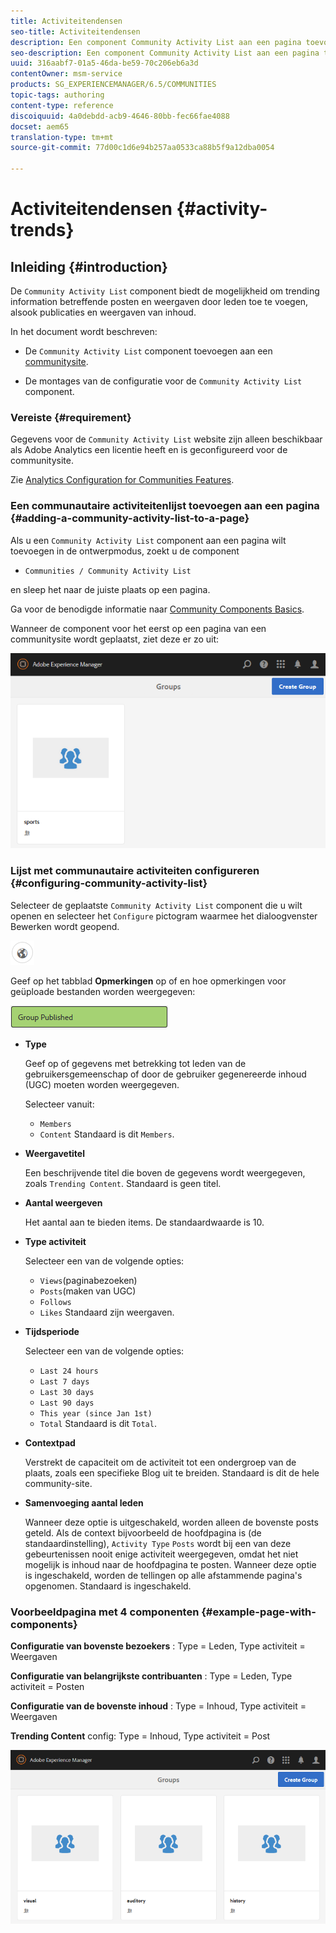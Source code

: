 ```yaml
---
title: Activiteitendensen
seo-title: Activiteitendensen
description: Een component Community Activity List aan een pagina toevoegen
seo-description: Een component Community Activity List aan een pagina toevoegen
uuid: 316aabf7-01a5-46da-be59-70c206eb6a3d
contentOwner: msm-service
products: SG_EXPERIENCEMANAGER/6.5/COMMUNITIES
topic-tags: authoring
content-type: reference
discoiquuid: 4a0debdd-acb9-4646-80bb-fec66fae4088
docset: aem65
translation-type: tm+mt
source-git-commit: 77d00c1d6e94b257aa0533ca88b5f9a12dba0054

---
```



# Activiteitendensen {#activity-trends}

## Inleiding {#introduction}

De `Community Activity List` component biedt de mogelijkheid om trending information betreffende posten en weergaven door leden toe te voegen, alsook publicaties en weergaven van inhoud.

In het document wordt beschreven:

* De `Community Activity List` component toevoegen aan een [communitysite](/help/communities/overview.md#community-sites).

* De montages van de configuratie voor de `Community Activity List` component.

### Vereiste {#requirement}

Gegevens voor de `Community Activity List` website zijn alleen beschikbaar als Adobe Analytics een licentie heeft en is geconfigureerd voor de communitysite.

Zie [Analytics Configuration for Communities Features](/help/communities/analytics.md).

### Een communautaire activiteitenlijst toevoegen aan een pagina {#adding-a-community-activity-list-to-a-page}

Als u een `Community Activity List` component aan een pagina wilt toevoegen in de ontwerpmodus, zoekt u de component

* `Communities / Community Activity List`

en sleep het naar de juiste plaats op een pagina.

Ga voor de benodigde informatie naar [Community Components Basics](/help/communities/basics.md).

Wanneer de component voor het eerst op een pagina van een communitysite wordt geplaatst, ziet deze er zo uit:

![chlimage_1-54](assets/chlimage_1-54.png)

### Lijst met communautaire activiteiten configureren {#configuring-community-activity-list}

Selecteer de geplaatste `Community Activity List` component die u wilt openen en selecteer het `Configure` pictogram waarmee het dialoogvenster Bewerken wordt geopend.

![chlimage_1-55](assets/chlimage_1-55.png)

Geef op het tabblad **Opmerkingen** op of en hoe opmerkingen voor geüploade bestanden worden weergegeven:

![chlimage_1-56](assets/chlimage_1-56.png)

* **Type**

   Geef op of gegevens met betrekking tot leden van de gebruikersgemeenschap of door de gebruiker gegenereerde inhoud (UGC) moeten worden weergegeven.

   Selecteer  vanuit:

   * `Members`
   * `Content`
   Standaard is dit `Members`.

* **Weergavetitel**

   Een beschrijvende titel die boven de gegevens wordt weergegeven, zoals `Trending Content`.
Standaard is geen titel.

* **Aantal weergeven**

   Het aantal aan te bieden items.
De standaardwaarde is 10.

* **Type activiteit**

   Selecteer een van de volgende opties:

   * `Views`(paginabezoeken)
   * `Posts`(maken van UGC)
   * `Follows`
   * `Likes`
   Standaard zijn weergaven.

* **Tijdsperiode**

   Selecteer een van de volgende opties:

   * `Last 24 hours`
   * `Last 7 days`
   * `Last 30 days`
   * `Last 90 days`
   * `This year (since Jan 1st)`
   * `Total`
   Standaard is dit `Total`.

* **Contextpad**

   Verstrekt de capaciteit om de activiteit tot een ondergroep van de plaats, zoals een specifieke Blog uit te breiden.
Standaard is dit de hele community-site.

* **Samenvoeging aantal leden**

   Wanneer deze optie is uitgeschakeld, worden alleen de bovenste posts geteld. Als de context bijvoorbeeld de hoofdpagina is (de standaardinstelling), `Activity Type` `Posts` wordt bij een van deze gebeurtenissen nooit enige activiteit weergegeven, omdat het niet mogelijk is inhoud naar de hoofdpagina te posten. Wanneer deze optie is ingeschakeld, worden de tellingen op alle afstammende pagina&#39;s opgenomen.
Standaard is ingeschakeld.

### Voorbeeldpagina met 4 componenten {#example-page-with-components}

**Configuratie van bovenste bezoekers** : Type = Leden, Type activiteit = Weergaven

**Configuratie van belangrijkste contribuanten** : Type = Leden, Type activiteit = Posten

**Configuratie van de bovenste inhoud** : Type = Inhoud, Type activiteit = Weergaven

**Trending Content** config: Type = Inhoud, Type activiteit = Post

![chlimage_1-57](assets/chlimage_1-57.png)

